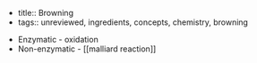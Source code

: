 - title:: Browning
- tags:: unreviewed, ingredients, concepts, chemistry, browning

* Enzymatic - oxidation
* Non-enzymatic - [[malliard reaction]]